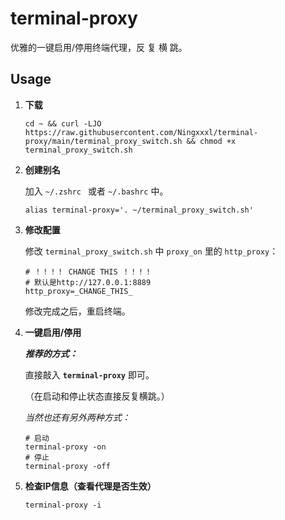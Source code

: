 # terminal-proxy
优雅的一键启用/停用终端代理，反 复 横 跳。



## Usage


1. **下载**

   ```shell
   cd ~ && curl -LJO https://raw.githubusercontent.com/Ningxxxl/terminal-proxy/main/terminal_proxy_switch.sh && chmod +x terminal_proxy_switch.sh
   ```

2. **创建别名**

   加入 `~/.zshrc ` 或者 `~/.bashrc` 中。

   ```shell
   alias terminal-proxy='. ~/terminal_proxy_switch.sh'
   ```

   

3. **修改配置**

   修改 `terminal_proxy_switch.sh` 中 `proxy_on` 里的 `http_proxy`：

   ```shell
   # ！！！！ CHANGE THIS ！！！！
   # 默认是http://127.0.0.1:8889
   http_proxy=_CHANGE_THIS_
   ```
   
   修改完成之后，重启终端。

   

4. **一键启用/停用**

   ***推荐的方式：***

   直接敲入 **`terminal-proxy`** 即可。
   
   （在启动和停止状态直接反复横跳。）

   

   *当然也还有另外两种方式：*

   ```shell
   # 启动
   terminal-proxy -on
   # 停止
   terminal-proxy -off
   ```

   

5. **检查IP信息（查看代理是否生效）**

   ```shell
   terminal-proxy -i
   ```

   


